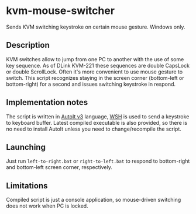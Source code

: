 # kvm-mouse-switcher
Sends KVM switching keystroke on certain mouse gesture. Windows only.

## Description
KVM switches allow to jump from one PC to another with the use of some key sequence. As of DLink KVM-221 these sequences are double CapsLock or double ScrollLock. Often it's more convenient to use mouse gesture to switch. This script recognizes staying in the screen corner (bottom-left or bottom-right) for a second and issues switching keystroke in respond.

## Implementation notes
The script is written in [AutoIt v3](https://www.autoitscript.com/site/autoit/) language, [WSH](https://technet.microsoft.com/en-us/library/ee156603.aspx) is used to send a keystroke to keyboard buffer. Latest compiled executable is also provided, so there is no need to install AutoIt unless you need to change/recompile the script.

## Launching
Just run `left-to-right.bat` or `right-to-left.bat` to respond to bottom-right and bottom-left screen corner, respectively.

## Limitations
Compiled script is just a console application, so mouse-driven switching does not work when PC is locked.
